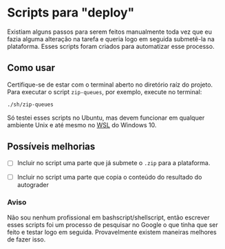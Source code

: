 # Scripts para "deploy"
Existiam alguns passos para serem feitos manualmente toda vez 
que eu fazia alguma alteração na tarefa e queria logo em 
seguida submetê-la na plataforma. Esses scripts foram criados 
para automatizar esse processo.

## Como usar
Certifique-se de estar com o terminal aberto no diretório 
raíz do projeto. Para executar o script `zip-queues`, 
por exemplo, execute no terminal:

```sh
./sh/zip-queues
```

Só testei esses scripts no Ubuntu, mas devem funcionar em 
qualquer ambiente Unix e até mesmo no [WSL](https://docs.microsoft.com/en-us/windows/wsl/) do Windows 10.

## Possíveis melhorias
- [ ] Incluir no script uma parte que já submete o `.zip` 
para a plataforma.

- [ ] Incluir no script uma parte que copia o conteúdo do resultado do autograder

### Aviso
Não sou nenhum profissional em bashscript/shellscript, 
então escrever esses scripts foi um processo de pesquisar 
no Google o que tinha que ser feito e testar logo em seguida.
Provavelmente existem maneiras melhores de fazer isso.